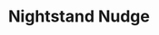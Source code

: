 ---
  id: "9740"
  fieldLayoutId: "89"
  uid: "02eb2b00-5e8b-42ac-b15f-c92be7456fd4"
  enabled: "1"
  archived: "0"
  dateCreated: "2018-07-10 07:24:38"
  dateUpdated: "2019-01-28 02:47:26"
  siteSettingsId: "9740"
  slug: "nightstand-nudge"
  siteId: "1"
  uri: "patterns/else/entry/nightstand-nudge"
  enabledForSite: "1"
  sectionId: "2"
  typeId: "2"
  authorId: "1"
  postDate: "2018-07-10 14:00:00"
  expiryDate: null
  contentId: "9736"
  title: "Nightstand Nudge"
  field_allColorsComputed: null
  field_allColorsComputedIllustration: null
  field_allColorsComputedThumbnail: null
  field_appDescription: null
  field_appDescriptionSentiment: null
  field_audio: "0"
  field_authorFaq: null
  field_bgThumbPosition: "right center"
  field_body: null
  field_captureSize: null
  field_categoriesRaw: "discoverability,delight,reducing friction,"
  field_categoryInPlainText: null
  field_coldThumbTransform: null
  field_colorPalette: null
  field_contributorName: null
  field_contributorUrl: null
  field_coverColor: null
  field_dominantColor: null
  field_externalContributor: "0"
  field_fetchWebsiteData: null
  field_fullName: null
  field_gfycatSource: null
  field_gif: "0"
  field_gumletUrl: null
  field_gumletUrlNoPreParse: null
  field_howHelps: "<p><strong>Delight, Discoverability and Reducing Friction.</strong></p><p>Apple products are known to have an incredible amount of detail and a broad range of surprising and delightful features in their products. </p><p>In this case, Apple provides a significant interaction that is both delightful, and quickly discoverable.</p><p>Since any small vibration or movement will light up the screen, the \"tap nudge\" functionality would be discovered almost by mistake. </p><p>This decreases the amount of knowledge necessary by a user to learn about the Standnight mode and would likely increase the engagement with the watch by completely reducing the interactive barrier that is usually needed to manipulate a personal electronic device.</p>"
  field_howWorks: "<p>The Apple Watch features a particular mode called Standnight mode. As described by Apple, the Standnight mode is a feature that works when the watch is charging, and it allows the user to see the date and time, along with the current charge and active alarms.</p><p>To activate it, the user only needs to connect the watch, and it will go automatically into Nightstand mode.</p><p>To light up the display and see all the available information, the user can press any of the buttons or touch the screen. However, the watch will also light up if the user taps (or even lightly rubs) on the surface in which the watch is laying down.</p>"
  field_iconColors: null
  field_iconComputedColors: null
  field_illustrationSource: null
  field_imagePathRaw: "https://s3-us-west-2.amazonaws.com/waveguideio/captures/waves/watch-nightstand-mode-hero.jpg"
  field_imageTextOcr: null
  field_depthArticleBody: null
  field_lpSentimentScore: null
  field_lpUrl: null
  field_mediaEmbed: null
  field_mobileId: null
  field_mobileShotSrc: null
  field_newsObject: null
  field_pageFetchJsonString: null
  field_patternSrc: "Apple Watch"
  field_platformRaw: "Else"
  field_qualityDescription: null
  field_rawResponse: null
  field_readingDuration: null
  field_readingDurationSeconds: null
  field_readingEaseLevel: null
  field_readingEaseScore: null
  field_references: null
  field_screenshotColors: null
  field_screenshotComputedColors: null
  field_sourceFromArchive: null
  field_strategyDescription: null
  field_thumbColors: null
  field_thumbVideoUrl: null
  field_webDescription: null
  field_webTitle: null
  field_what: "<p>This a solution found in the Apple Watch. When in Standnight mode, the Apple Watch will turn on its screen if the user lightly taps the surface in which is resting.</p>"
  root: null
  lft: null
  rgt: null
  level: null
  structureId: null
  layout: layouts/post.njk
---